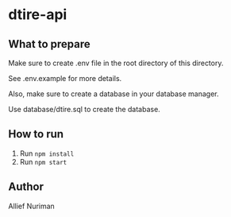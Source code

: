 # dtire-api

## What to prepare
Make sure to create .env file in the root directory of this directory.

See .env.example for more details.

Also, make sure to create a database in your database manager.

Use database/dtire.sql to create the database.

## How to run
1. Run `npm install`
2. Run `npm start`

## Author
Allief Nuriman